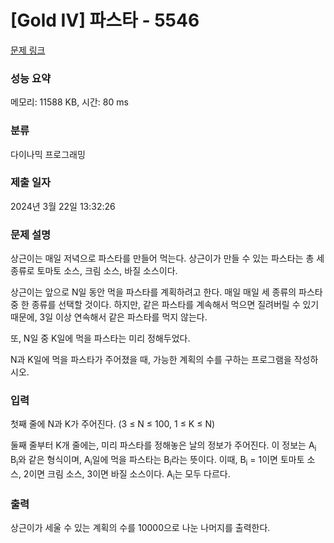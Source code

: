 # [Gold IV] 파스타 - 5546 

[문제 링크](https://www.acmicpc.net/problem/5546) 

### 성능 요약

메모리: 11588 KB, 시간: 80 ms

### 분류

다이나믹 프로그래밍

### 제출 일자

2024년 3월 22일 13:32:26

### 문제 설명

<p>상근이는 매일 저녁으로 파스타를 만들어 먹는다. 상근이가 만들 수 있는 파스타는 총 세 종류로 토마토 소스, 크림 소스, 바질 소스이다.</p>

<p>상근이는 앞으로 N일 동안 먹을 파스타를 계획하려고 한다. 매일 매일 세 종류의 파스타 중 한 종류를 선택할 것이다. 하지만, 같은 파스타를 계속해서 먹으면 질려버릴 수 있기 때문에, 3일 이상 연속해서 같은 파스타를 먹지 않는다.</p>

<p>또, N일 중 K일에 먹을 파스타는 미리 정해두었다.</p>

<p>N과 K일에 먹을 파스타가 주어졌을 때, 가능한 계획의 수를 구하는 프로그램을 작성하시오.</p>

### 입력 

 <p>첫째 줄에 N과 K가 주어진다. (3 ≤ N ≤ 100, 1 ≤ K ≤ N)</p>

<p>둘째 줄부터 K개 줄에는, 미리 파스타를 정해놓은 날의 정보가 주어진다. 이 정보는 A<sub>i</sub> B<sub>i</sub>와 같은 형식이며, A<sub>i</sub>일에 먹을 파스타는 B<sub>i</sub>라는 뜻이다. 이때, B<sub>i</sub> = 1이면 토마토 소스, 2이면 크림 소스, 3이면 바질 소스이다. A<sub>i</sub>는 모두 다르다.</p>

### 출력 

 <p>상근이가 세울 수 있는 계획의 수를 10000으로 나눈 나머지를 출력한다.</p>

